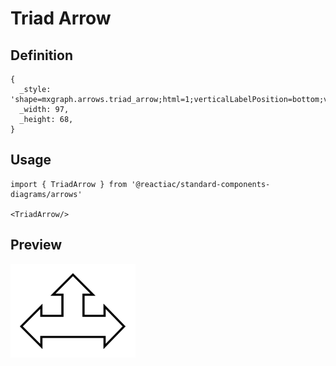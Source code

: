 # Triad Arrow

## Definition

```
{
  _style: 'shape=mxgraph.arrows.triad_arrow;html=1;verticalLabelPosition=bottom;verticalAlign=top;strokeWidth=2;strokeColor=#000000;',
  _width: 97,
  _height: 68,
}
```

## Usage

```
import { TriadArrow } from '@reactiac/standard-components-diagrams/arrows'

<TriadArrow/>
```

## Preview

<img src="./triad-arrow.png" width="200"/>
